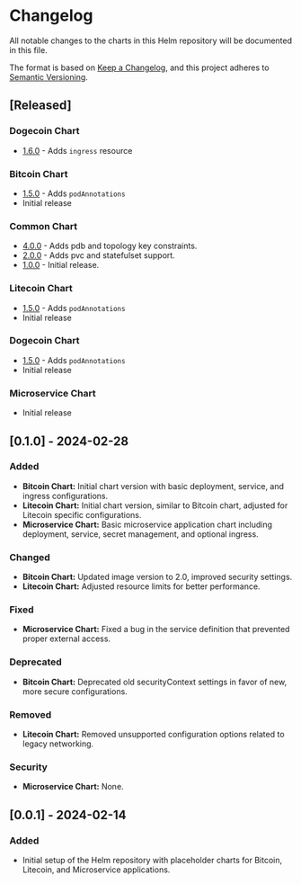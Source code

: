 # Changelog

All notable changes to the charts in this Helm repository will be documented in this file.

The format is based on [Keep a Changelog](https://keepachangelog.com/en/1.0.0/), and this project adheres to [Semantic Versioning](https://semver.org/spec/v2.0.0.html).

## [Released]

### Dogecoin Chart
- [1.6.0]() - Adds `ingress` resource

### Bitcoin Chart

- [1.5.0]() - Adds `podAnnotations`
- Initial release

### Common Chart

- [4.0.0]() - Adds pdb and topology key constraints.
- [2.0.0]() - Adds pvc and statefulset support.
- [1.0.0]() - Initial release.

### Litecoin Chart

- [1.5.0]() - Adds `podAnnotations`
- Initial release

### Dogecoin Chart

- [1.5.0]() - Adds `podAnnotations`
- Initial release

### Microservice Chart

- Initial release

## [0.1.0] - 2024-02-28

### Added

- **Bitcoin Chart:** Initial chart version with basic deployment, service, and ingress configurations.
- **Litecoin Chart:** Initial chart version, similar to Bitcoin chart, adjusted for Litecoin specific configurations.
- **Microservice Chart:** Basic microservice application chart including deployment, service, secret management, and optional ingress.

### Changed

- **Bitcoin Chart:** Updated image version to 2.0, improved security settings.
- **Litecoin Chart:** Adjusted resource limits for better performance.

### Fixed

- **Microservice Chart:** Fixed a bug in the service definition that prevented proper external access.

### Deprecated

- **Bitcoin Chart:** Deprecated old securityContext settings in favor of new, more secure configurations.

### Removed

- **Litecoin Chart:** Removed unsupported configuration options related to legacy networking.

### Security

- **Microservice Chart:** None.

## [0.0.1] - 2024-02-14

### Added

- Initial setup of the Helm repository with placeholder charts for Bitcoin, Litecoin, and Microservice applications.

